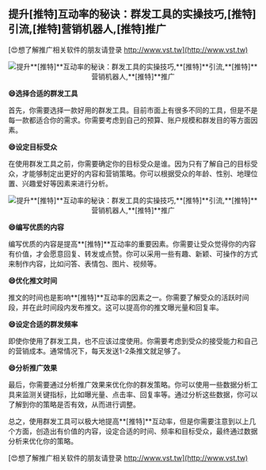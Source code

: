 ## **提升**[推特]**互动率的秘诀：群发工具的实操技巧,**[推特]**引流,**[推特]**营销机器人,**[推特]**推广**

[😍想了解推广相关软件的朋友请登录 http://www.vst.tw](http://www.vst.tw)

 <center><img src="https://vst.tw/MP4/tuiguang/png/3.png" alt="提升**[推特]**互动率的秘诀：群发工具的实操技巧,**[推特]**引流,**[推特]**营销机器人,**[推特]**推广"></center>

**😄选择合适的群发工具**

首先，你需要选择一款好用的群发工具。目前市面上有很多不同的工具，但是不是每一款都适合你的需求。你需要考虑到自己的预算、账户规模和群发目的等方面因素。

**😄设定目标受众**

在使用群发工具之前，你需要确定你的目标受众是谁。因为只有了解自己的目标受众，才能够制定出更好的内容和营销策略。你可以根据受众的年龄、性别、地理位置、兴趣爱好等因素来进行分析。

 <center><img src="https://vst.tw/MP4/tuiguang/png/5.png" alt="提升**[推特]**互动率的秘诀：群发工具的实操技巧,**[推特]**引流,**[推特]**营销机器人,**[推特]**推广"></center>

**😄编写优质的内容**

编写优质的内容是提高**[推特]**互动率的重要因素。你需要让受众觉得你的内容有价值，才会愿意回复、转发或点赞。你可以采用一些有趣、新颖、可操作的方式来制作内容，比如问答、表情包、图片、视频等。

**😄优化推文时间**

推文的时间也是影响**[推特]**互动率的因素之一。你需要了解受众的活跃时间段，并在此时间段内发布推文。这可以提高你的推文曝光量和回复率。

**😄设定合适的群发频率**

即使你使用了群发工具，也不应该过度使用。你需要考虑到受众的接受能力和自己的营销成本。通常情况下，每天发送1-2条推文就足够了。

**😄分析推广效果**

最后，你需要通过分析推广效果来优化你的群发策略。你可以使用一些数据分析工具来监测关键指标，比如曝光量、点击率、回复率等。通过分析这些数据，你可以了解到你的策略是否有效，从而进行调整。

总之，使用群发工具可以极大地提高**[推特]**互动率，但是你需要注意到以上几个方面，创造出有价值的内容，设定合适的时间、频率和目标受众，最终通过数据分析来优化你的策略。

[😍想了解推广相关软件的朋友请登录 http://www.vst.tw](http://www.vst.tw)



